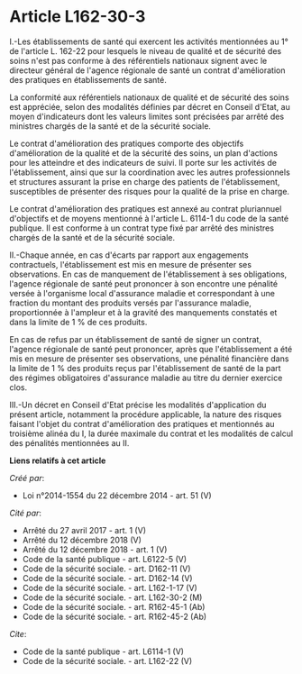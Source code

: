 # Article L162-30-3

I.-Les établissements de santé qui exercent les activités mentionnées au 1° de l'article L. 162-22 pour lesquels le niveau de
qualité et de sécurité des soins n'est pas conforme à des référentiels nationaux signent avec le directeur général de
l'agence régionale de santé un contrat d'amélioration des pratiques en établissements de santé. 

La conformité aux référentiels nationaux de qualité et de sécurité des soins est appréciée, selon des modalités définies par
décret en Conseil d'Etat, au moyen d'indicateurs dont les valeurs limites sont précisées par arrêté des ministres chargés de
la santé et de la sécurité sociale. 

Le contrat d'amélioration des pratiques comporte des objectifs d'amélioration de la qualité et de la sécurité des soins, un
plan d'actions pour les atteindre et des indicateurs de suivi. Il porte sur les activités de l'établissement, ainsi que sur
la coordination avec les autres professionnels et structures assurant la prise en charge des patients de l'établissement,
susceptibles de présenter des risques pour la qualité de la prise en charge. 

Le contrat d'amélioration des pratiques est annexé au contrat pluriannuel d'objectifs et de moyens mentionné à l'article L.
6114-1 du code de la santé publique. Il est conforme à un contrat type fixé par arrêté des ministres chargés de la santé et
de la sécurité sociale. 

II.-Chaque année, en cas d'écarts par rapport aux engagements contractuels, l'établissement est mis en mesure de présenter
ses observations. En cas de manquement de l'établissement à ses obligations, l'agence régionale de santé peut prononcer à son
encontre une pénalité versée à l'organisme local d'assurance maladie et correspondant à une fraction du montant des produits
versés par l'assurance maladie, proportionnée à l'ampleur et à la gravité des manquements constatés et dans la limite de 1 %
de ces produits. 

En cas de refus par un établissement de santé de signer un contrat, l'agence régionale de santé peut prononcer, après que
l'établissement a été mis en mesure de présenter ses observations, une pénalité financière dans la limite de 1 % des produits
reçus par l'établissement de santé de la part des régimes obligatoires d'assurance maladie au titre du dernier exercice
clos. 

III.-Un décret en Conseil d'Etat précise les modalités d'application du présent article, notamment la procédure applicable,
la nature des risques faisant l'objet du contrat d'amélioration des pratiques et mentionnés au troisième alinéa du I, la
durée maximale du contrat et les modalités de calcul des pénalités mentionnées au II.

**Liens relatifs à cet article**

_Créé par_:

  - Loi n°2014-1554 du 22 décembre 2014 - art. 51 (V)

_Cité par_:

  - Arrêté du 27 avril 2017 - art. 1 (V)
  - Arrêté du 12 décembre 2018 (V)
  - Arrêté du 12 décembre 2018 - art. 1 (V)
  - Code de la santé publique - art. L6122-5 (V)
  - Code de la sécurité sociale. - art. D162-11 (V)
  - Code de la sécurité sociale. - art. D162-14 (V)
  - Code de la sécurité sociale. - art. L162-1-17 (V)
  - Code de la sécurité sociale. - art. L162-30-2 (M)
  - Code de la sécurité sociale. - art. R162-45-1 (Ab)
  - Code de la sécurité sociale. - art. R162-45-2 (Ab)

_Cite_:

  - Code de la santé publique - art. L6114-1 (V)
  - Code de la sécurité sociale. - art. L162-22 (V)

